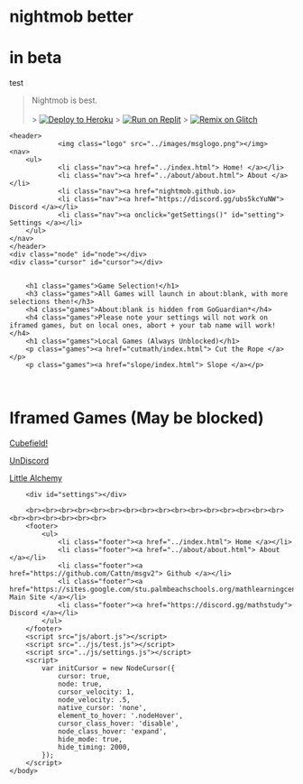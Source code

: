 
# nightmob better
# in beta
test
> Nightmob is best.<br><br> > <a target="_blank" href="https://heroku.com/deploy/?template=https://github.com/EnginexNetwork/deploy"><img alt="Deploy to Heroku" src="https://raw.githubusercontent.com/BinBashBanana/deploy-buttons/master/buttons/remade/heroku.svg"></a> > <a target="_blank" href="https://replit.com/github/EnginexNetwork/deploy"><img alt="Run on Replit" src="https://raw.githubusercontent.com/BinBashBanana/deploy-buttons/master/buttons/remade/replit.svg"></a> > <a target="_blank" href="https://glitch.com/edit/#!/import/github/EnginexNetwork/deploy"><img alt="Remix on Glitch" src="https://raw.githubusercontent.com/BinBashBanana/deploy-buttons/master/buttons/remade/glitch.svg"></a>


<!DOCTYPE html>
<html>
	<head class="test1">
		<title>Classes</title>
		<!-- link to main stylesheet -->
		<link rel="stylesheet" type="text/css" href="../css/main.css">
		<link rel="icon" href="https://ssl.gstatic.com/classroom/favicon.png">
		<link rel="stylesheet" type="text/css" href="../css/cursor.css">
        <script src="../js/cursor.js"></script>
		</head>
	<body>
	
	<header>
				<img class="logo" src="../images/msglogo.png"></img>
	<nav>	
		<ul>
        		<li class="nav"><a href="../index.html"> Home! </a></li>
				<li class="nav"><a href="../about/about.html"> About </a></li>
				<li class="nav"><a href="nightmob.github.io>
				<li class="nav"><a href="https://discord.gg/ubs5kcYuNW"> Discord </a></li>
				<li class="nav"><a onclick="getSettings()" id="setting"> Settings </a></li>
		</ul>
	</nav>
	</header>
	<div class="node" id="node"></div>
    <div class="cursor" id="cursor"></div>


		<h1 class="games">Game Selection!</h1>
		<h3 class="games">All Games will launch in about:blank, with more  selections then!</h3>
		<h4 class="games">About:blank is hidden from GoGuardian*</h4>
		<h4 class="games">Please note your settings will not work on iframed games, but on local ones, abort + your tab name will work!</h4>
		<h1 class="games">Local Games (Always Unblocked)</h1>
		<p class="games"><a href="cutmath/index.html"> Cut the Rope </a></p>
		<p class="games"><a href="slope/index.html"> Slope </a></p>
<br>
		<h1>Iframed Games (May be blocked)</h1>
		<p class="games"><a href="cubefield.html"> Cubefield! </a></p>
		<p class="games"><a href="discUn.html"> UnDiscord </a></p>
		<p class="games"><a href="littlealc.html"> Little Alchemy </a></p>
		
		<div id="settings"></div>

		<br><br><br><br><br><br><br><br><br><br><br><br><br><br><br><br><br><br><br><br><br><br>
		<footer>
    		<ul>
        		<li class="footer"><a href="../index.html"> Home </a></li>
				<li class="footer"><a href="../about/about.html"> About </a></li>
				<li class="footer"><a href="https://github.com/Cattn/msgv2"> Github </a></li>
				<li class="footer"><a href="https://sites.google.com/stu.palmbeachschools.org/mathlearningcenter/home"> Main Site </a></li>
				<li class="footer"><a href="https://discord.gg/mathstudy"> Discord </a></li>
			</ul>
		</footer>
		<script src="js/abort.js"></script>
		<script src="../js/test.js"></script>
		<script src="../js/settings.js"></script>
		<script>
            var initCursor = new NodeCursor({
                cursor: true,
                node: true,
                cursor_velocity: 1,
                node_velocity: .5,
                native_cursor: 'none',
                element_to_hover: '.nodeHover',
                cursor_class_hover: 'disable',
                node_class_hover: 'expand',
                hide_mode: true,
                hide_timing: 2000,
            });
        </script>
	</body>
</html>
